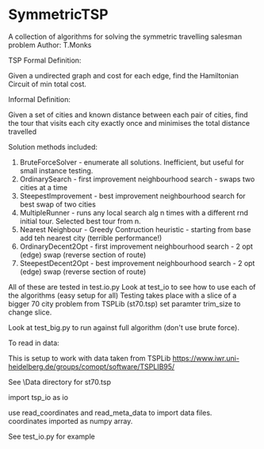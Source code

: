 # SymmetricTSP
A collection of algorithms for solving the symmetric travelling salesman problem
Author: T.Monks 

TSP Formal Definition:

Given a undirected graph and cost for each edge, find the Hamiltonian Circuit of min total cost.

Informal Definition:

Given a set of cities and known distance between each pair of cities, 
find the tour that visits each city exactly once and minimises the total distance travelled

Solution methods included:

1. BruteForceSolver - enumerate all solutions.  Inefficient, but useful for small instance testing.
2. OrdinarySearch - first improvement neighbourhood search - swaps two cities at a time
3. SteepestImprovement - best improvement neighbourhood search for best swap of two cities
4. MultipleRunner - runs any local search alg n times with a different rnd initial tour.  Selected best tour from n.
5. Nearest Neighbour - Greedy Contruction heuristic - starting from base add teh nearest city (terrible performance!)
6. OrdinaryDecent2Opt - first improvement neighbourhood search - 2 opt (edge) swap (reverse section of route)
7. SteepestDecent2Opt - best improvement neighbourhood search - 2 opt (edge) swap (reverse section of route)

All of these are tested in test.io.py
Look at test_io to see how to use each of the algorithms (easy setup for all)
Testing takes place with a slice of a bigger 70 city problem from TSPLib (st70.tsp)
set paramter trim_size to change slice.

Look at test_big.py to run against full algorithm (don't use brute force).

To read in data:

This is setup to work with data taken from TSPLib https://www.iwr.uni-heidelberg.de/groups/comopt/software/TSPLIB95/

See \Data directory for st70.tsp

import tsp_io as io

use read_coordinates and read_meta_data to import data files.  
coordinates imported as numpy array.

See test_io.py for example
